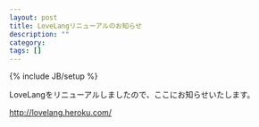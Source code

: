 ```yaml
---
layout: post
title: LoveLangリニューアルのお知らせ
description: ""
category: 
tags: []
---
```

{% include JB/setup %}

LoveLangをリニューアルしましたので、ここにお知らせいたします。


http://lovelang.heroku.com/
